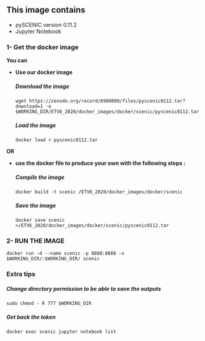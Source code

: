<h2>This image contains</h2>
<ul><li>pySCENIC version 0.11.2</li>
<li>Jupyter Notebook </li></ul>



<h3>1- Get the docker image</h3>

<b> You can 
<ul><li>Use our docker image</b></li>

#####   Download the image

<pre><code>wget https://zenodo.org/record/6980009/files/pyscenic0112.tar?download=1 -o $WORKING_DIR/ETV6_2020/docker_images/docker/scenic/pyscenic0112.tar</pre></code>

#####   Load the image
<pre><code>docker load < pyscenic0112.tar</pre></code>
</ul>
<b>OR 
<ul><li>use the docker file to produce your own with the following steps : </b></li>

#####   Compile the image
<pre><code>docker build -t scenic <WORKING_DIR>/ETV6_2020/docker_images/docker/scenic</pre></code>

#####   Save the image
<pre><code>docker save scenic ><WORKING_DIR>/ETV6_2020/docker_images/docker/scenic/pyscenic0112.tar</pre></code>
</ul>

<h3>2- RUN THE IMAGE</h3>

<pre><code>docker run -d --name scenic -p 8888:8888 -v $WORKING_DIR/:$WORKING_DIR/ scenic</pre></code>

###   Extra tips
#####   Change directory permission to be able to save the outputs
<pre><code>sudo chmod - R 777 $WORKING_DIR</pre></code>

#####   Get back the token 
<pre><code>docker exec scenic jupyter notebook list</pre></code>

